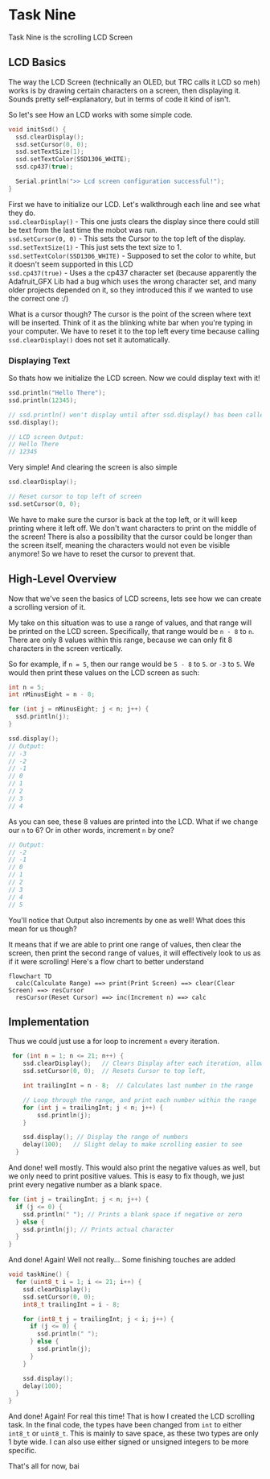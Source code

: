 # Task Nine
Task Nine is the scrolling LCD Screen

## LCD Basics
The way the LCD Screen (technically an OLED, but TRC calls it LCD so meh) works is by drawing certain characters on a screen, then displaying it.
Sounds pretty self-explanatory, but in terms of code it kind of isn't.

So let's see How an LCD works with some simple code.
```cpp
void initSsd() {
  ssd.clearDisplay();
  ssd.setCursor(0, 0);
  ssd.setTextSize(1);
  ssd.setTextColor(SSD1306_WHITE);
  ssd.cp437(true);

  Serial.println(">> Lcd screen configuration successful!");
}
```
First we have to initialize our LCD. Let's walkthrough each line and see what they do.  
`ssd.clearDisplay()` - This one justs clears the display since there could still be text from the last time the mobot was run.  
`ssd.setCursor(0, 0)` - This sets the Cursor to the top left of the display.   
`ssd.setTextSize(1)` - This just sets the text size to 1.  
`ssd.setTextColor(SSD1306_WHITE)` - Supposed to set the color to white, but it doesn't seem supported in this LCD  
`ssd.cp437(true)` - Uses a the cp437 character set (because apparently the Adafruit_GFX Lib had a bug which uses the wrong character set,
and many older projects depended on it, so they introduced this if we wanted to use the correct one :/)

What is a cursor though? The cursor is the point of the screen where text will be inserted. Think of it as the blinking white bar when you're typing in your computer.
We have to reset it to the top left every time because calling `ssd.clearDisplay()` does not set it automatically.

### Displaying Text
So thats how we initialize the LCD screen. Now we could display text with it!
```cpp
ssd.println("Hello There");
ssd.println(12345);

// ssd.println() won't display until after ssd.display() has been called
ssd.display();

// LCD screen Output:
// Hello There
// 12345
```

Very simple! And clearing the screen is also simple
```cpp
ssd.clearDisplay();

// Reset cursor to top left of screen
ssd.setCursor(0, 0);
```
We have to make sure the cursor is back at the top left, or it will keep printing where it left off.
We don't want characters to print on the middle of the screen! There is also a possibility that the cursor could 
be longer than the screen itself, meaning the characters would not even be visible anymore! So we have to reset the cursor to prevent that.

## High-Level Overview
Now that we've seen the basics of LCD screens, lets see how we can create a scrolling version of it.

My take on this situation was to use a range of values, and that range will be printed on the LCD screen.
Specifically, that range would be `n - 8` to `n`. There are only 8 values within this range, because we can only fit 8 characters in the screen vertically.

So for example, if `n = 5`, then our range would be `5 - 8` to `5`. or `-3` to `5`. We would then print these values on the LCD screen as such:
```cpp
int n = 5;
int nMinusEight = n - 8;

for (int j = nMinusEight; j < n; j++) {
  ssd.println(j);
}

ssd.display();
// Output:
// -3
// -2
// -1
// 0
// 1
// 2
// 3
// 4
```
As you can see, these 8 values are printed into the LCD. What if we change our `n` to 6? Or in other words, increment `n` by one?
```cpp
// Output:
// -2
// -1
// 0
// 1
// 2
// 3
// 4
// 5
```
You'll notice that Output also increments by one as well! What does this mean for us though?  

It means that if we are able to print one range of values, then clear the screen, then print the second range of values, it will effectively look to us as if it
were scrolling! Here's a flow chart to better understand

```mermaid
flowchart TD
  calc(Calculate Range) ==> print(Print Screen) ==> clear(Clear Screen) ==> resCursor
  resCursor(Reset Cursor) ==> inc(Increment n) ==> calc
```

## Implementation
Thus we could just use a for loop to increment `n` every iteration.

```cpp
 for (int n = 1; n <= 21; n++) {
    ssd.clearDisplay();   // Clears Display after each iteration, allowing for next range of numbers to be printed
    ssd.setCursor(0, 0);  // Resets Cursor to top left,

    int trailingInt = n - 8;  // Calculates last number in the range

    // Loop through the range, and print each number within the range
    for (int j = trailingInt; j < n; j++) {
        ssd.println(j);
    }

    ssd.display(); // Display the range of numbers
    delay(100);   // Slight delay to make scrolling easier to see
  }
```

And done! well mostly. This would also print the negative values as well, but we only need to print positive values. 
This is easy to fix though, we just print every negative number as a blank space.
```cpp
for (int j = trailingInt; j < n; j++) {
  if (j <= 0) {
    ssd.println(" "); // Prints a blank space if negative or zero
  } else {
    ssd.println(j); // Prints actual character
  }
}
```

And done! Again! Well not really... Some finishing touches are added
```cpp
void taskNine() {
  for (uint8_t i = 1; i <= 21; i++) {
    ssd.clearDisplay();
    ssd.setCursor(0, 0);
    int8_t trailingInt = i - 8;

    for (int8_t j = trailingInt; j < i; j++) {
      if (j <= 0) {
        ssd.println(" ");
      } else {
        ssd.println(j);
      }
    }

    ssd.display();
    delay(100);
  }
}
```

And done! Again! For real this time! That is how I created the LCD scrolling task. In the final code, the types have been
changed from `int` to either `int8_t` or `uint8_t`. This is mainly to save space, as these two types are only 1 byte wide. 
I can also use either signed or unsigned integers to be more specific.

That's all for now, bai
